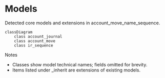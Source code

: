 # Models

Detected core models and extensions in account_move_name_sequence.

```mermaid
classDiagram
    class account_journal
    class account_move
    class ir_sequence
```

Notes
- Classes show model technical names; fields omitted for brevity.
- Items listed under _inherit are extensions of existing models.
